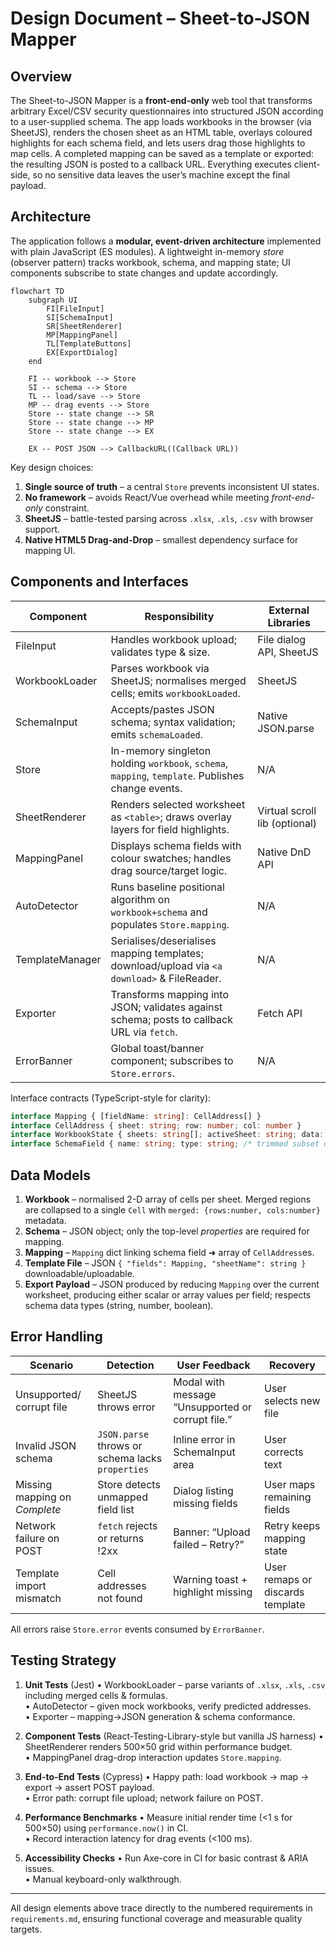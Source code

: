 # Design Document – Sheet-to-JSON Mapper

## Overview

The Sheet-to-JSON Mapper is a **front-end-only** web tool that transforms arbitrary Excel/CSV security questionnaires into structured JSON according to a user-supplied schema.  The app loads workbooks in the browser (via SheetJS), renders the chosen sheet as an HTML table, overlays coloured highlights for each schema field, and lets users drag those highlights to map cells.  A completed mapping can be saved as a template or exported: the resulting JSON is posted to a callback URL.  Everything executes client-side, so no sensitive data leaves the user’s machine except the final payload.

## Architecture

The application follows a **modular, event-driven architecture** implemented with plain JavaScript (ES modules).  A lightweight in-memory *store* (observer pattern) tracks workbook, schema, and mapping state; UI components subscribe to state changes and update accordingly.

```mermaid
flowchart TD
    subgraph UI
        FI[FileInput]
        SI[SchemaInput]
        SR[SheetRenderer]
        MP[MappingPanel]
        TL[TemplateButtons]
        EX[ExportDialog]
    end

    FI -- workbook --> Store
    SI -- schema --> Store
    TL -- load/save --> Store
    MP -- drag events --> Store
    Store -- state change --> SR
    Store -- state change --> MP
    Store -- state change --> EX

    EX -- POST JSON --> CallbackURL((Callback URL))
```

Key design choices:

1. **Single source of truth** – a central `Store` prevents inconsistent UI states.
2. **No framework** – avoids React/Vue overhead while meeting *front-end-only* constraint.
3. **SheetJS** – battle-tested parsing across `.xlsx`, `.xls`, `.csv` with browser support.
4. **Native HTML5 Drag-and-Drop** – smallest dependency surface for mapping UI.

## Components and Interfaces

| Component | Responsibility | External Libraries |
|-----------|----------------|--------------------|
| FileInput | Handles workbook upload; validates type & size. | File dialog API, SheetJS |
| WorkbookLoader | Parses workbook via SheetJS; normalises merged cells; emits `workbookLoaded`. | SheetJS |
| SchemaInput | Accepts/pastes JSON schema; syntax validation; emits `schemaLoaded`. | Native JSON.parse |
| Store | In-memory singleton holding `workbook`, `schema`, `mapping`, `template`. Publishes change events. | N/A |
| SheetRenderer | Renders selected worksheet as `<table>`; draws overlay layers for field highlights. | Virtual scroll lib (optional) |
| MappingPanel | Displays schema fields with colour swatches; handles drag source/target logic. | Native DnD API |
| AutoDetector | Runs baseline positional algorithm on `workbook+schema` and populates `Store.mapping`. | N/A |
| TemplateManager | Serialises/deserialises mapping templates; download/upload via `<a download>` & FileReader. | N/A |
| Exporter | Transforms mapping into JSON; validates against schema; posts to callback URL via `fetch`. | Fetch API |
| ErrorBanner | Global toast/banner component; subscribes to `Store.errors`. | N/A |

Interface contracts (TypeScript-style for clarity):

```ts
interface Mapping { [fieldName: string]: CellAddress[] }
interface CellAddress { sheet: string; row: number; col: number }
interface WorkbookState { sheets: string[]; activeSheet: string; data: Cell[][] }
interface SchemaField { name: string; type: string; /* trimmed subset of JSON Schema */ }
```

## Data Models

1. **Workbook** – normalised 2-D array of cells per sheet.  Merged regions are collapsed to a single `Cell` with `merged: {rows:number, cols:number}` metadata.
2. **Schema** – JSON object; only the top-level *properties* are required for mapping.
3. **Mapping** – `Mapping` dict linking schema field ➜ array of `CellAddress`es.
4. **Template File** – JSON `{ "fields": Mapping, "sheetName": string }` downloadable/uploadable.
5. **Export Payload** – JSON produced by reducing `Mapping` over the current worksheet, producing either scalar or array values per field; respects schema data types (string, number, boolean).

## Error Handling

| Scenario | Detection | User Feedback | Recovery |
|----------|-----------|---------------|----------|
| Unsupported/ corrupt file | SheetJS throws error | Modal with message “Unsupported or corrupt file.” | User selects new file |
| Invalid JSON schema | `JSON.parse` throws or schema lacks `properties` | Inline error in SchemaInput area | User corrects text |
| Missing mapping on *Complete* | Store detects unmapped field list | Dialog listing missing fields | User maps remaining fields |
| Network failure on POST | `fetch` rejects or returns !2xx | Banner: “Upload failed – Retry?” | Retry keeps mapping state |
| Template import mismatch | Cell addresses not found | Warning toast + highlight missing | User remaps or discards template |

All errors raise `Store.error` events consumed by `ErrorBanner`.

## Testing Strategy

1. **Unit Tests** (Jest)
   • WorkbookLoader – parse variants of `.xlsx`, `.xls`, `.csv` including merged cells & formulas.  
   • AutoDetector – given mock workbooks, verify predicted addresses.  
   • Exporter – mapping→JSON generation & schema conformance.

2. **Component Tests** (React-Testing-Library-style but vanilla JS harness)
   • SheetRenderer renders 500×50 grid within performance budget.  
   • MappingPanel drag-drop interaction updates `Store.mapping`.

3. **End-to-End Tests** (Cypress)
   • Happy path: load workbook → map → export → assert POST payload.  
   • Error path: corrupt file upload; network failure on POST.

4. **Performance Benchmarks**
   • Measure initial render time (<1 s for 500×50) using `performance.now()` in CI.  
   • Record interaction latency for drag events (<100 ms).

5. **Accessibility Checks**
   • Run Axe-core in CI for basic contrast & ARIA issues.  
   • Manual keyboard-only walkthrough.

---

All design elements above trace directly to the numbered requirements in `requirements.md`, ensuring functional coverage and measurable quality targets.
